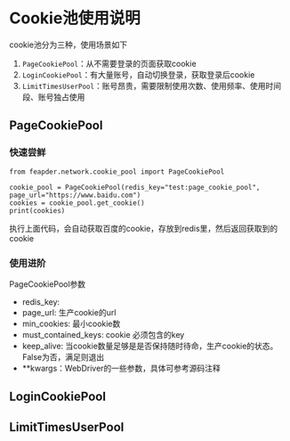# Cookie池使用说明

cookie池分为三种，使用场景如下
1. `PageCookiePool`：从不需要登录的页面获取cookie
2. `LoginCookiePool`：有大量账号，自动切换登录，获取登录后cookie
3. `LimitTimesUserPool`：账号昂贵，需要限制使用次数、使用频率、使用时间段、账号独占使用

## PageCookiePool

### 快速尝鲜
```
from feapder.network.cookie_pool import PageCookiePool

cookie_pool = PageCookiePool(redis_key="test:page_cookie_pool", page_url="https://www.baidu.com")
cookies = cookie_pool.get_cookie()
print(cookies)
```

执行上面代码，会自动获取百度的cookie，存放到redis里，然后返回获取到的cookie

### 使用进阶

PageCookiePool参数

- redis_key: 
- page_url: 生产cookie的url
- min_cookies: 最小cookie数
- must_contained_keys: cookie 必须包含的key
- keep_alive: 当cookie数量足够是是否保持随时待命，生产cookie的状态。False为否，满足则退出
- **kwargs：WebDriver的一些参数，具体可参考源码注释



## LoginCookiePool
## LimitTimesUserPool